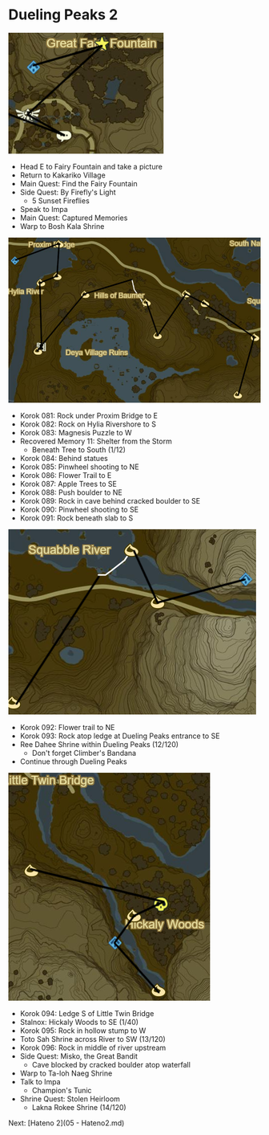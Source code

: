 # Dueling Peaks 2

![DP5](images/DP5.PNG)

* Head E to Fairy Fountain and take a picture
* Return to Kakariko Village
* Main Quest: Find the Fairy Fountain
* Side Quest: By Firefly's Light
  * 5 Sunset Fireflies
* Speak to Impa
* Main Quest: Captured Memories
* Warp to Bosh Kala Shrine

![DP6](images/DP6.PNG)

* Korok 081: Rock under Proxim Bridge to E
* Korok 082: Rock on Hylia Rivershore to S
* Korok 083: Magnesis Puzzle to W
* Recovered Memory 11: Shelter from the Storm
  * Beneath Tree to South (1/12)
* Korok 084: Behind statues
* Korok 085: Pinwheel shooting to NE
* Korok 086: Flower Trail to E
* Korok 087: Apple Trees to SE
* Korok 088: Push boulder to NE
* Korok 089: Rock in cave behind cracked boulder to SE
* Korok 090: Pinwheel shooting to SE
* Korok 091: Rock beneath slab to S

![DP7](images/DP7.PNG)

* Korok 092: Flower trail to NE
* Korok 093: Rock atop ledge at Dueling Peaks entrance to SE
* Ree Dahee Shrine within Dueling Peaks (12/120)
  * Don't forget Climber's Bandana
* Continue through Dueling Peaks

![DP8](images/DP8.PNG)

* Korok 094: Ledge S of Little Twin Bridge
* Stalnox: Hickaly Woods to SE (1/40)
* Korok 095: Rock in hollow stump to W
* Toto Sah Shrine across River to SW (13/120)
* Korok 096: Rock in middle of river upstream
* Side Quest: Misko, the Great Bandit
  * Cave blocked by cracked boulder atop waterfall
* Warp to Ta-loh Naeg Shrine
* Talk to Impa
  * Champion's Tunic
* Shrine Quest: Stolen Heirloom
  * Lakna Rokee Shrine (14/120)

Next: [Hateno 2](05 - Hateno2.md)
